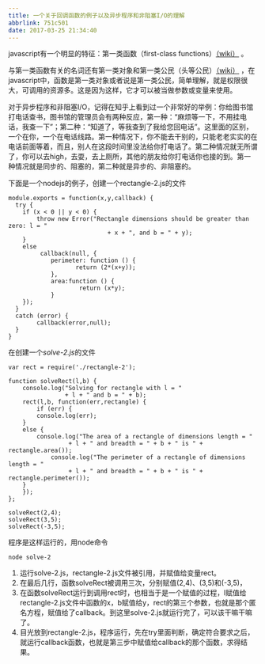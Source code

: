 ```yaml
---
title: 一个关于回调函数的例子以及异步程序和非阻塞I/O的理解
abbrlink: 751c501
date: 2017-03-25 21:34:40
---
```



javascript有一个明显的特征：第一类函数（first-class functions）[（wiki）](https://en.wikipedia.org/wiki/First-class_function) 。

与第一类函数有关的名词还有第一类对象和第一类公民（头等公民）[（wiki）](https://en.wikipedia.org/wiki/First-class_citizen) ，在javascript中，函数是第一类对象或者说是第一类公民，简单理解，就是权限很大，可调用的资源多。这是因为这样，它才可以被当做参数或变量来使用。

对于异步程序和非阻塞I/O，记得在知乎上看到过一个非常好的举例：你给图书馆打电话查书，图书馆的管理员会有两种反应，第一种：“麻烦等一下，不用挂电话，我查一下”；第二种：“知道了，等我查到了我给您回电话”。这里面的区别，一个在你，一个在电话线路。第一种情况下，你不能去干别的，只能老老实实的在电话前面等着，而且，别人在这段时间里没法给你打电话了。第二种情况就无所谓了，你可以去high，去耍，去上厕所，其他的朋友给你打电话你也接的到。第一种情况就是同步的、阻塞的，第二种就是异步的、非阻塞的。

下面是一个nodejs的例子，创建一个rectangle-2.js的文件

~~~
module.exports = function(x,y,callback) {
  try {
    if (x < 0 || y < 0) {
        throw new Error("Rectangle dimensions should be greater than zero: l = "
                            + x + ", and b = " + y);
    }
    else
         callback(null, {
            perimeter: function () {
        		   return (2*(x+y));
			},
            area:function () {
        		    return (x*y);
			}
    });
  }
  catch (error) {
        callback(error,null);
  }
}
~~~

在创建一个*solve-2.js*的文件

~~~
var rect = require('./rectangle-2');

function solveRect(l,b) {
    console.log("Solving for rectangle with l = "
                + l + " and b = " + b);
    rect(l,b, function(err,rectangle) {
        if (err) {
	    console.log(err);
	}
	else {
	    console.log("The area of a rectangle of dimensions length = "
                 + l + " and breadth = " + b + " is " + rectangle.area());
            console.log("The perimeter of a rectangle of dimensions length = "
                 + l + " and breadth = " + b + " is " + rectangle.perimeter());
	}
    });
};

solveRect(2,4);
solveRect(3,5);
solveRect(-3,5);
~~~

程序是这样运行的，用node命令

~~~
node solve-2
~~~

1.  运行solve-2.js，rectangle-2.js文件被引用，并赋值给变量rect。
2.  在最后几行，函数solveRect被调用三次，分别赋值(2,4)、(3,5)和(-3,5)，
3.  在函数solveRect运行到调用rect时，也相当于是一个赋值的过程，l赋值给rectangle-2.js文件中函数的x，b赋值给y，rect的第三个参数，也就是那个匿名方程，赋值给了callback。到这里solve-2.js就运行完了，可以该干嘛干嘛了。
4.  目光放到rectangle-2.js，程序运行，先在try里面判断，确定符合要求之后，就运行callback函数，也就是第三步中赋值给callback的那个函数，求得结果。
